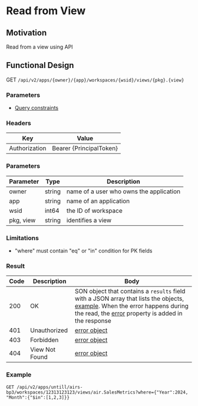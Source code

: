# Read from View
## Motivation
Read from a view using API

## Functional Design
GET `/api/v2/apps/{owner}/{app}/workspaces/{wsid}/views/{pkg}.{view}`

### Parameters
- [Query constraints](request.md)

### Headers
| Key | Value |
| --- | --- |
| Authorization | Bearer {PrincipalToken} |

### Parameters
| Parameter | Type | Description |
| --- | --- | --- |
| owner | string | name of a user who owns the application |
| app | string | name of an application |
| wsid | int64 | the ID of workspace |
| pkg, view | string | identifies a view |

### Limitations
-  "where" must contain "eq" or "in" condition for PK fields

### Result
| Code | Description | Body |
| --- | --- | --- |
| 200 | OK | SON object that contains a `results` field with a JSON array that lists the objects, [example](query-constraints.md#response). When the error happens during the read, the [error](conventions.md#errors) property is added in the response |
| 401 | Unauthorized | [error object](conventions.md#errors) |
| 403 | Forbidden | [error object](conventions.md#errors) |
| 404 | View Not Found | [error object](conventions.md#errors) |

### Example
`GET /api/v2/apps/untill/airs-bp3/workspaces/12313123123/views/air.SalesMetrics?where={"Year":2024, "Month":{"$in":[1,2,3]}}`
